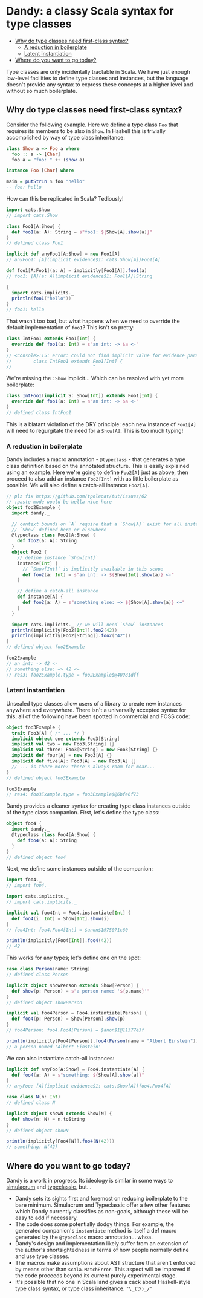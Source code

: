 # Dandy: a classy Scala syntax for type classes

<!-- START doctoc generated TOC please keep comment here to allow auto update -->
<!-- DON'T EDIT THIS SECTION, INSTEAD RE-RUN doctoc TO UPDATE -->


- [Why do type classes need first-class syntax?](#why-do-type-classes-need-first-class-syntax)
  - [A reduction in boilerplate](#a-reduction-in-boilerplate)
  - [Latent instantiation](#latent-instantiation)
- [Where do you want to go today?](#where-do-you-want-to-go-today)

<!-- END doctoc generated TOC please keep comment here to allow auto update -->

Type classes are only incidentally tractable in Scala. We have just enough
low-level facilities to define type classes and instances, but the language
doesn't provide any syntax to express these concepts at a higher level and
without so much boilerplate.

## Why do type classes need first-class syntax?

Consider the following example. Here we define a type class `Foo` that requires
its members to be also in `Show`. In Haskell this is trivially accomplished by
way of type class inheritance:

```haskell
class Show a => Foo a where
  foo :: a -> [Char]
  foo a = "foo: " ++ (show a)

instance Foo [Char] where

main = putStrLn $ foo "hello"
-- foo: hello
```

How can this be replicated in Scala? Tediously!

```scala
import cats.Show
// import cats.Show

class Foo1[A:Show] {
  def foo1(a: A): String = s"foo1: ${Show[A].show(a)}"
}
// defined class Foo1

implicit def anyFoo1[A:Show] = new Foo1[A]
// anyFoo1: [A](implicit evidence$1: cats.Show[A])Foo1[A]

def foo1[A:Foo1](a: A) = implicitly[Foo1[A]].foo1(a)
// foo1: [A](a: A)(implicit evidence$1: Foo1[A])String

{
  import cats.implicits._
  println(foo1("hello"))
}
// foo1: hello
```

That wasn't too bad, but what happens when we need to override the default
implementation of `foo1`? This isn't so pretty:

```scala
class IntFoo1 extends Foo1[Int] {
  override def foo1(a: Int) = s"an int: -> $a <-"
}
// <console>:15: error: could not find implicit value for evidence parameter of type cats.Show[Int]
//        class IntFoo1 extends Foo1[Int] {
//                              ^
```

We're missing the `:Show` implicit... Which can be resolved with yet more
boilerplate:

```scala
class IntFoo1(implicit S: Show[Int]) extends Foo1[Int] {
  override def foo1(a: Int) = s"an int: -> $a <-"
}
// defined class IntFoo1
```

This is a blatant violation of the DRY principle: each new instance of `Foo1[A]`
will need to regurgitate the need for a `Show[A]`. This is too much typing!

### A reduction in boilerplate

Dandy includes a macro annotation - `@typeclass` - that generates a type class
definition based on the annotated structure. This is easily explained using an
example. Here we're going to define `Foo2[A]` just as above, then proceed to
also add an instance `Foo2[Int]` with as little boilerplate as possible. We
will also define a catch-all instance `Foo2[A]`.

```scala
// plz fix https://github.com/tpolecat/tut/issues/62
// :paste mode would be hella nice here
object foo2Example {
  import dandy._

  // context bounds on `A` require that a `Show[A]` exist for all instances of
  // `Show` defined here or elsewhere
  @typeclass class Foo2[A:Show] {
    def foo2(a: A): String
  }
  object Foo2 {
    // define instance `Show[Int]`
    instance[Int] {
      // `Show[Int]` is implicitly available in this scope
      def foo2(a: Int) = s"an int: -> ${Show[Int].show(a)} <-"
    }

    // define a catch-all instance
    def instance[A] {
      def foo2(a: A) = s"something else: => ${Show[A].show(a)} <="
    }
  }

  import cats.implicits._ // we will need `Show` instances
  println(implicitly[Foo2[Int]].foo2(42))
  println(implicitly[Foo2[String]].foo2("42"))
}
// defined object foo2Example

foo2Example
// an int: -> 42 <-
// something else: => 42 <=
// res3: foo2Example.type = foo2Example$@40981dff
```

### Latent instantiation

Unsealed type classes allow users of a library to create new instances anywhere
and everywhere. There isn't a universally accepted syntax for this; all of the
following have been spotted in commercial and FOSS code:

```scala
object foo3Example {
  trait Foo3[A] { /* ... */ }
  implicit object one extends Foo3[String]
  implicit val two = new Foo3[String] {}
  implicit val three: Foo3[String] = new Foo3[String] {}
  implicit def four[A] = new Foo3[A] {}
  implicit def five[A]: Foo3[A] = new Foo3[A] {}
  // ... is there more? there's always room for moar...
}
// defined object foo3Example

foo3Example
// res4: foo3Example.type = foo3Example$@6bfe6f73
```

Dandy provides a cleaner syntax for creating type class instances outside of
the type class companion. First, let's define the type class:

```scala
object foo4 {
  import dandy._
  @typeclass class Foo4[A:Show] {
    def foo4(a: A): String
  }
}
// defined object foo4
```

Next, we define some instances outside of the companion:

```scala
import foo4._
// import foo4._

import cats.implicits._
// import cats.implicits._

implicit val foo4Int = Foo4.instantiate[Int] {
  def foo4(i: Int) = Show[Int].show(i)
}
// foo4Int: foo4.Foo4[Int] = $anon$1@75071c60

println(implicitly[Foo4[Int]].foo4(42))
// 42
```

This works for any types; let's define one on the spot:

```scala
case class Person(name: String)
// defined class Person

implicit object showPerson extends Show[Person] {
  def show(p: Person) = s"a person named '${p.name}'"
}
// defined object showPerson

implicit val foo4Person = Foo4.instantiate[Person] {
  def foo4(p: Person) = Show[Person].show(p)
}
// foo4Person: foo4.Foo4[Person] = $anon$1@11377e3f

println(implicitly[Foo4[Person]].foo4(Person(name = "Albert Einstein")))
// a person named 'Albert Einstein'
```

We can also instantiate catch-all instances:

```scala
implicit def anyFoo[A:Show] = Foo4.instantiate[A] {
  def foo4(a: A) = s"something: ${Show[A].show(a)}"
}
// anyFoo: [A](implicit evidence$1: cats.Show[A])foo4.Foo4[A]

case class N(n: Int)
// defined class N

implicit object showN extends Show[N] {
  def show(n: N) = n.toString
}
// defined object showN

println(implicitly[Foo4[N]].foo4(N(42)))
// something: N(42)
```

## Where do you want to go today?

Dandy is a work in progress. Its ideology is similar in some ways to
[simulacrum](https://github.com/mpilquist/simulacrum) and
[typeclassic](https://github.com/typelevel/typeclassic), but...
* Dandy sets its sights first and foremost on reducing boilerplate to the bare
  minimum. Simulacrum and Typeclassic offer a few other features which Dandy
  currently classifies as non-goals, although these will be easy to add if
  necessary.
* The code does some potentially dodgy things. For example, the generated
  companion's `instantiate` method is itself a def macro generated by the
  `@typeclass` macro annotation... whoa.
* Dandy's design and implementation likely suffer from an extension of the
  author's shortsightedness in terms of how people normally define and use type
  classes.
* The macros make assumptions about AST structure that aren't enforced by means
  other than `scala.MatchError`. This aspect will be improved if the code
  proceeds beyond its current purely experimental stage.
* It's possible that no one in Scala land gives a cack about Haskell-style type
  class syntax, or type class inheritance. `¯\_(ツ)_/¯`
